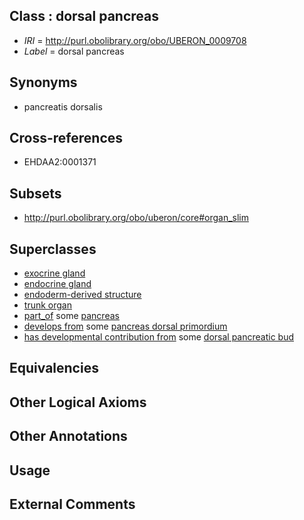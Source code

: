
## Class : dorsal pancreas

 * *IRI* = http://purl.obolibrary.org/obo/UBERON_0009708
 * *Label* = dorsal pancreas

## Synonyms

 * pancreatis dorsalis

## Cross-references

 * EHDAA2:0001371

## Subsets

 * http://purl.obolibrary.org/obo/uberon/core#organ_slim

## Superclasses

 * [exocrine gland](../../UBERON/65/UBERON_0002365.md)
 * [endocrine gland](../../UBERON/68/UBERON_0002368.md)
 * [endoderm-derived structure](../../UBERON/19/UBERON_0004119.md)
 * [trunk organ](../../UBERON/77/UBERON_0005177.md)
 * [part_of](../../BFO/50/BFO_0000050.md) some [pancreas](../../UBERON/64/UBERON_0001264.md)
 * [develops from](../../RO/02/RO_0002202.md) some [pancreas dorsal primordium](../../UBERON/75/UBERON_0010375.md)
 * [has developmental contribution from](../../RO/54/RO_0002254.md) some [dorsal pancreatic bud](../../UBERON/23/UBERON_0003923.md)

## Equivalencies


## Other Logical Axioms


## Other Annotations


## Usage


## External Comments

